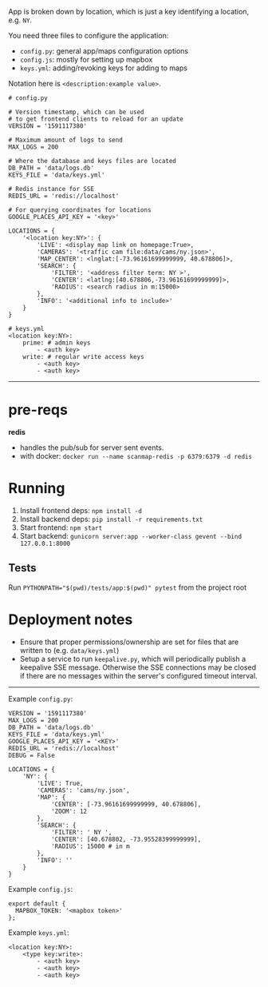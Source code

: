App is broken down by location, which is just a key identifying a location, e.g. `NY`.

You need three files to configure the application:

- `config.py`: general app/maps configuration options
- `config.js`: mostly for setting up mapbox
- `keys.yml`: adding/revoking keys for adding to maps

Notation here is `<description:example value>`.

```
# config.py

# Version timestamp, which can be used
# to get frontend clients to reload for an update
VERSION = '1591117380'

# Maximum amount of logs to send
MAX_LOGS = 200

# Where the database and keys files are located
DB_PATH = 'data/logs.db'
KEYS_FILE = 'data/keys.yml'

# Redis instance for SSE
REDIS_URL = 'redis://localhost'

# For querying coordinates for locations
GOOGLE_PLACES_API_KEY = '<key>'

LOCATIONS = {
    '<location key:NY>': {
        'LIVE': <display map link on homepage:True>,
        'CAMERAS': '<traffic cam file:data/cams/ny.json>',
        'MAP_CENTER': <lnglat:[-73.96161699999999, 40.678806]>,
        'SEARCH': {
            'FILTER': '<address filter term: NY >',
            'CENTER': <latlng:[40.678806,-73.96161699999999]>,
            'RADIUS': <search radius in m:15000>
        },
        'INFO': '<additional info to include>'
    }
}
```

```
# keys.yml
<location key:NY>:
    prime: # admin keys
        - <auth key>
    write: # regular write access keys
        - <auth key>
        - <auth key>
```

---

# pre-reqs

**redis**

- handles the pub/sub for server sent events.
- with docker: `docker run --name scanmap-redis -p 6379:6379 -d redis`

# Running

1. Install frontend deps: `npm install -d`
2. Install backend deps: `pip install -r requirements.txt`
3. Start frontend: `npm start`
4. Start backend: `gunicorn server:app --worker-class gevent --bind 127.0.0.1:8000`

## Tests

Run `PYTHONPATH="$(pwd)/tests/app:$(pwd)" pytest` from the project root

# Deployment notes

- Ensure that proper permissions/ownership are set for files that are written to (e.g. `data/keys.yml`)
- Setup a service to run `keepalive.py`, which will periodically publish a keepalive SSE message. Otherwise the SSE connections may be closed if there are no messages within the server's configured timeout interval.

---

Example `config.py`:

```
VERSION = '1591117380'
MAX_LOGS = 200
DB_PATH = 'data/logs.db'
KEYS_FILE = 'data/keys.yml'
GOOGLE_PLACES_API_KEY = '<KEY>'
REDIS_URL = 'redis://localhost'
DEBUG = False

LOCATIONS = {
    'NY': {
        'LIVE': True,
        'CAMERAS': 'cams/ny.json',
        'MAP': {
            'CENTER': [-73.96161699999999, 40.678806],
            'ZOOM': 12
        },
        'SEARCH': {
            'FILTER': ' NY ',
            'CENTER': [40.678802, -73.95528399999999],
            'RADIUS': 15000 # in m
        },
        'INFO': ''
    }
}
```

Example `config.js`:

```
export default {
  MAPBOX_TOKEN: '<mapbox token>'
};
```

Example `keys.yml`:

```
<location key:NY>:
    <type key:write>:
        - <auth key>
        - <auth key>
        - <auth key>
```
